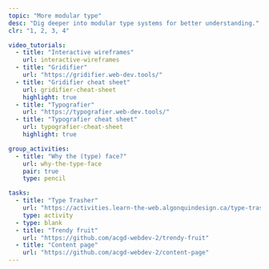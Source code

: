 ```yaml
---
topic: "More modular type"
desc: "Dig deeper into modular type systems for better understanding."
clr: "1, 2, 3, 4"

video_tutorials:
  - title: "Interactive wireframes"
    url: interactive-wireframes
  - title: "Gridifier"
    url: "https://gridifier.web-dev.tools/"
  - title: "Gridifier cheat sheet"
    url: gridifier-cheat-sheet
    highlight: true
  - title: "Typografier"
    url: "https://typografier.web-dev.tools/"
  - title: "Typografier cheat sheet"
    url: typografier-cheat-sheet
    highlight: true

group_activities:
  - title: "Why the (type) face?"
    url: why-the-type-face
    pair: true
    type: pencil

tasks:
  - title: "Type Trasher"
    url: "https://activities.learn-the-web.algonquindesign.ca/type-trasher/"
    type: activity
  - type: blank
  - title: "Trendy fruit"
    url: "https://github.com/acgd-webdev-2/trendy-fruit"
  - title: "Content page"
    url: "https://github.com/acgd-webdev-2/content-page"
---
```


